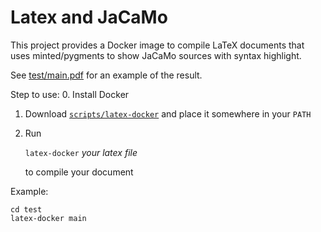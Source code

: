 # Latex and JaCaMo

This project provides a Docker image to compile LaTeX documents that uses minted/pygments to show JaCaMo sources with syntax highlight.

See [test/main.pdf](./test/main.pdf) for an example of the result.

Step to use:
0. Install Docker
1. Download [`scripts/latex-docker`](https://raw.githubusercontent.com/jomifred/latex/master/scripts/latex-docker) and place it somewhere in your `PATH`
2. Run

   `latex-docker` _your latex file_

   to compile your document

Example:

```
cd test
latex-docker main
```
